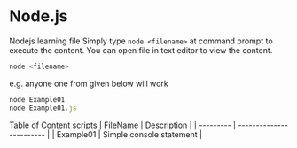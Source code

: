 Node.js
=======

Nodejs learning file
Simply type `node <filename>` at command prompt to execute the content. You can open file in text editor to view the content.
```javascript
node <filename>
```
e.g. anyone one from given below will work
```javascript
node Example01
node Example01.js
```

Table of Content
scripts
| FileName  | Description              |
| --------- | ------------------------ |
| Example01 | Simple console statement |
